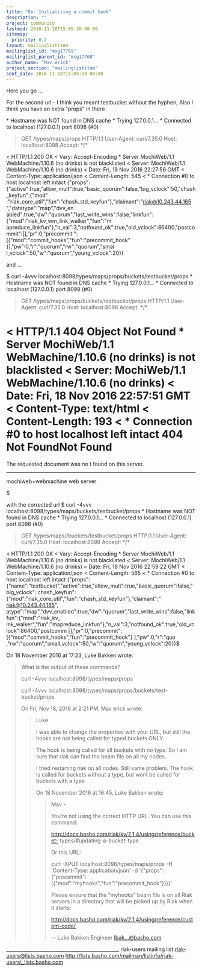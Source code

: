 ```yaml
---
title: "Re: Initializing a commit hook"
description: ""
project: community
lastmod: 2016-11-18T15:05:20-08:00
sitemap:
  priority: 0.2
layout: mailinglistitem
mailinglist_id: "msg17769"
mailinglist_parent_id: "msg17768"
author_name: "Mav erick"
project_section: "mailinglistitem"
sent_date: 2016-11-18T15:05:20-08:00
---
```



Here you go ...

For the second url - I think you meant testbucket without the hyphen, Also
I think you have an extra "props" in there





\* Hostname was NOT found in DNS cache
\* Trying 127.0.0.1...
\* Connected to localhost (127.0.0.1) port 8098 (#0)
> GET /types/maps/props HTTP/1.1
> User-Agent: curl/7.35.0
> Host: localhost:8098
> Accept: \*/\*
>
< HTTP/1.1 200 OK
< Vary: Accept-Encoding
\* Server MochiWeb/1.1 WebMachine/1.10.6 (no drinks) is not blacklisted
< Server: MochiWeb/1.1 WebMachine/1.10.6 (no drinks)
< Date: Fri, 18 Nov 2016 22:27:56 GMT
< Content-Type: application/json
< Content-Length: 545
<
\* Connection #0 to host localhost left intact
{"props":{"active":true,"allow\_mult":true,"basic\_quorum":false,"big\_vclock":50,"chash\_keyfun":{"mod"
:"riak\_core\_util","fun":"chash\_std\_keyfun"},"claimant":"riak@10.243.44.165
","datatype":"map","dvv\_en
abled":true,"dw":"quorum","last\_write\_wins":false,"linkfun":{"mod":"riak\_kv\_wm\_link\_walker","fun":"m
apreduce\_linkfun"},"n\_val":3,"notfound\_ok":true,"old\_vclock":86400,"postcommit":[],"pr":0,"precommit
":[{"mod":"commit\_hooks","fun":"precommit\_hook"
}],"pw":0,"r":"quorum","rw":"quorum","smal
l\_vclock":50,"w":"quorum","young\_vclock":20}}


and ...

$ curl -4vvv localhost:8098/types/maps/props/buckets/testbucket/props
\* Hostname was NOT found in DNS cache
\* Trying 127.0.0.1...
\* Connected to localhost (127.0.0.1) port 8098 (#0)
> GET /types/maps/props/buckets/testbucket/props HTTP/1.1
> User-Agent: curl/7.35.0
> Host: localhost:8098
> Accept: \*/\*
>
< HTTP/1.1 404 Object Not Found
\* Server MochiWeb/1.1 WebMachine/1.10.6 (no drinks) is not blacklisted
< Server: MochiWeb/1.1 WebMachine/1.10.6 (no drinks)
< Date: Fri, 18 Nov 2016 22:57:51 GMT
< Content-Type: text/html
< Content-Length: 193
<
\* Connection #0 to host localhost left intact
404 Not FoundNot Found
=========

The
requested document was no
t found on this server.

---

mochiweb+webmachine web
server

$


with the corrected url
$ curl -4vvv localhost:8098/types/maps/buckets/testbucket/props
\* Hostname was NOT found in DNS cache
\* Trying 127.0.0.1...
\* Connected to localhost (127.0.0.1) port 8098 (#0)
> GET /types/maps//buckets/testbucket/props HTTP/1.1
> User-Agent: curl/7.35.0
> Host: localhost:8098
> Accept: \*/\*
>
< HTTP/1.1 200 OK
< Vary: Accept-Encoding
\* Server MochiWeb/1.1 WebMachine/1.10.6 (no drinks) is not blacklisted
< Server: MochiWeb/1.1 WebMachine/1.10.6 (no drinks)
< Date: Fri, 18 Nov 2016 22:59:22 GMT
< Content-Type: application/json
< Content-Length: 565
<
\* Connection #0 to host localhost left intact
{"props":{"name":"testbucket","active":true,"allow\_mult":true,"basic\_quorum":false,"big\_vclock":
chash\_keyfun":{"mod":"riak\_core\_util","fun":"chash\_std\_keyfun"},"claimant":"
riak@10.243.44.165",
atype":"map","dvv\_enabled":true,"dw":"quorum","last\_write\_wins":false,"linkfun":{"mod":"riak\_kv\_
ink\_walker","fun":"mapreduce\_linkfun"},"n\_val":3,"notfound\_ok":true,"old\_vclock":86400,"postcomm
[],"pr":0,"precommit":[{"mod":"commit\_hooks","fun":"precommit\_hook"}
],"pw":0,"r":"quo
,"rw":"quorum","small\_vclock":50,"w":"quorum","young\_vclock":20}}$





On 18 November 2016 at 17:23, Luke Bakken  wrote:

> What is the output of these commands?
>
> curl -4vvv localhost:8098/types/maps/props
>
> curl -4vvv localhost:8098/types/maps/props/buckets/test-bucket/props
>
> On Fri, Nov 18, 2016 at 2:21 PM, Mav erick  wrote:
> > Luke
> >
> > I was able to change the properties with your URL, but still the hooks
> are
> > not being called for typed buckets ONLY.
> >
> > The hook is being called for all buckets with no type. So I am sure that
> > riak can find the beam file on all my nodes.
> >
> > I tried restarting riak on all nodes. Still same problem. The hook is
> called
> > for buckets without a type, but wont be called for buckets with a type
> >
> >
> > On 18 November 2016 at 16:45, Luke Bakken  wrote:
> >>
> >> Mav -
> >>
> >> You're not using the correct HTTP URL. You can use this command:
> >>
> >>
> >> http://docs.basho.com/riak/kv/2.1.4/using/reference/bucket-
> types/#updating-a-bucket-type
> >>
> >> Or this URL:
> >>
> >> curl -XPUT localhost:8098/types/maps/props -H 'Content-Type:
> >> application/json' -d
> >> '{"props":{"precommit":[{"mod":"myhooks","fun":"precommit\_hook"}]}}'
> >>
> >> Please ensure that the "myhooks" beam file is on all Riak servers in a
> >> directory that will be picked up by Riak when it starts:
> >>
> >> http://docs.basho.com/riak/kv/2.1.4/using/reference/custom-code/
> >>
> >> --
> >> Luke Bakken
> >> Engineer
> >> lbak...@basho.com
>
\_\_\_\_\_\_\_\_\_\_\_\_\_\_\_\_\_\_\_\_\_\_\_\_\_\_\_\_\_\_\_\_\_\_\_\_\_\_\_\_\_\_\_\_\_\_\_
riak-users mailing list
riak-users@lists.basho.com
http://lists.basho.com/mailman/listinfo/riak-users\_lists.basho.com

